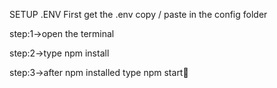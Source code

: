 
SETUP .ENV First
get the .env copy / paste in the config folder

step:1->open the terminal

step:2->type npm install

step:3->after npm installed type npm start🎉




